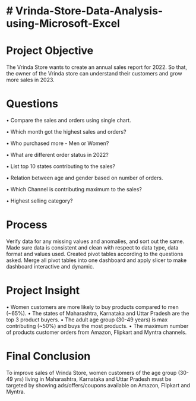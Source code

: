 # # Vrinda-Store-Data-Analysis-using-Microsoft-Excel


# Project Objective  
The Vrinda Store wants to create an annual sales report for 2022. So that, the owner of the Vrinda store can understand their customers and grow more sales in 2023.

# Questions

•	Compare the sales and orders using single chart.

•	Which month got the highest sales and orders?

•	Who purchased more - Men or Women?

•	What are different order status in 2022?

•	List top 10 states contributing to the sales?

•	Relation between age and gender based on number of orders.

•	Which Channel is contributing maximum to the sales?

•	Highest selling category?

# Process
Verify data for any missing values and anomalies, and sort out the same. Made sure data is consistent and clean with respect to data type, data format and values used. Created pivot tables according to the questions asked. Merge all pivot tables into one dashboard and apply slicer to make dashboard interactive and dynamic.

# Project Insight 
•	Women customers are more likely to buy products compared to men (~65%).
•	The states of Maharashtra, Karnataka and Uttar Pradesh are the top 3 product buyers.
•	The adult age group (30-49 years) is max contributing (~50%) and buys the most products.
•	The maximum number of products customer orders from Amazon, Flipkart and Myntra channels.

# Final Conclusion 
To improve sales of Vrinda Store, women customers of the age group (30-49 yrs) living in Maharashtra, Karnataka and Uttar Pradesh must be targeted by showing ads/offers/coupons available on Amazon, Flipkart and Myntra.
